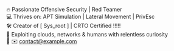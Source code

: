 🔥 Passionate Offensive Security  | Red Teamer  
💻 Thrives on: APT Simulation | Lateral Movement | PrivEsc  
🛠️ Creator of [ Sys_root ] |  CRTO Certified   !!!!!  
📡 Exploiting clouds, networks & humans with relentless curiosity  
🚀 ✉️ contact@example.com  

